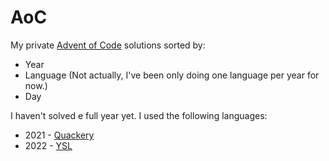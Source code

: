 # AoC

My private [Advent of Code](adventofcode.com) solutions sorted by:
* Year
* Language (Not actually, I've been only doing one language per year for now.)
* Day

I haven't solved e full year yet. I used the following languages:
* 2021 - [Quackery](https://github.com/GordonCharlton/Quackery)
* 2022 - [YSL](https://github.com/yeti0904/ysl)
